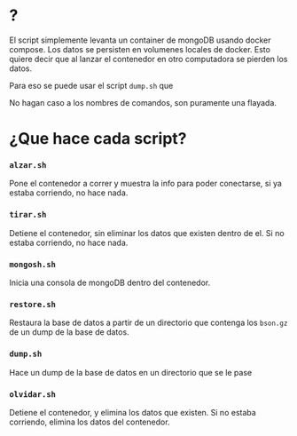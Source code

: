 # ?
El script simplemente levanta un container de mongoDB
usando docker compose. Los datos se persisten en
volumenes locales de docker. Esto quiere decir
que al lanzar el contenedor en otro computadora
se pierden los datos.

Para eso se puede usar el script `dump.sh` que

No hagan caso a los nombres de comandos, son puramente una flayada.

# ¿Que hace cada script?
### `alzar.sh`
Pone el contenedor a correr y muestra la info para
poder conectarse, si ya estaba corriendo, no hace nada.
### `tirar.sh`
Detiene el contenedor, sin eliminar los datos
que existen dentro de el. Si no estaba corriendo, no hace nada.
### `mongosh.sh`
Inicia una consola de mongoDB dentro del contenedor.
### `restore.sh`
Restaura la base de datos a partir de un directorio que contenga
los `bson.gz` de un dump de la base de datos.
### `dump.sh`
Hace un dump de la base de datos en un directorio que se le pase
### `olvidar.sh`
Detiene el contenedor, y elimina los datos que existen.
Si no estaba corriendo, elimina los datos del contenedor.